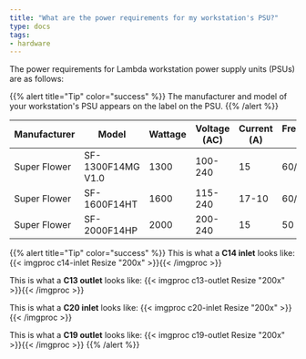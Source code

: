 ```yaml
---
title: "What are the power requirements for my workstation's PSU?"
type: docs
tags:
- hardware
---
```


The power requirements for Lambda workstation power supply units (PSUs) are as
follows:

{{% alert title="Tip" color="success" %}}
The manufacturer and model of your workstation's PSU appears on the label on
the PSU.
{{% /alert %}}

| Manufacturer | Model             | Wattage | Voltage (AC) | Current (A) | Frequency (Hz) | Inlet/Outlet |
|--------------|-------------------|---------|--------------|-------------|----------------|--------------|
| Super Flower | SF-1300F14MG V1.0 | 1300    | 100-240      | 15          | 60/50          | C14/C13      |
| Super Flower | SF-1600F14HT      | 1600    | 115-240      | 17-10       | 60/50          | C20/C19      |
| Super Flower | SF-2000F14HP      | 2000    | 200-240      | 15          | 50             | C20/C19      |

{{% alert title="Tip" color="success" %}}
This is what a **C14 inlet** looks like:
{{< imgproc c14-inlet Resize "200x" >}}{{< /imgproc >}}

This is what a **C13 outlet** looks like:
{{< imgproc c13-outlet Resize "200x" >}}{{< /imgproc >}}

This is what a **C20 inlet** looks like:
{{< imgproc c20-inlet Resize "200x" >}}{{< /imgproc >}}

This is what a **C19 outlet** looks like:
{{< imgproc c19-outlet Resize "200x" >}}{{< /imgproc >}}
{{% /alert %}}
